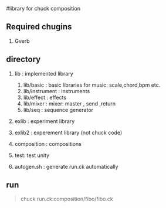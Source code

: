 #library for chuck composition

## Required chugins
1. Gverb

## directory

1. lib : implemented library 

    1. lib/basic : basic libraries for music: scale,chord,bpm etc.
    2. lib/instrument : instruments
    3. lib/effect :  effects
    4. lib/mixer : mixer: master , send ,return
    5. lib/seq : sequence generator

2. exlib : experiment library
3. exlib2 : experement library (not chuck code)
4. composition : compositions
5. test: test unity
6. autogen.sh : generate run.ck automatically


## run
>   chuck run.ck:composition/fibo/fibo.ck
